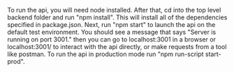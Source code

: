 To run the api, you will need node installed. After that, cd into the top level
backend folder and run "npm install". This will install all of the dependencies
specified in package.json. Next, run "npm start" to launch the api on the
default test environment. You should see a message that says "Server is running
on port 3001." then you can go to localhost:3001 in a browser or
localhost:3001/<some endpoint> to interact with the api directly, or make
requests from a tool like postman. To run the api in production mode run
"npm run-script start-prod".
